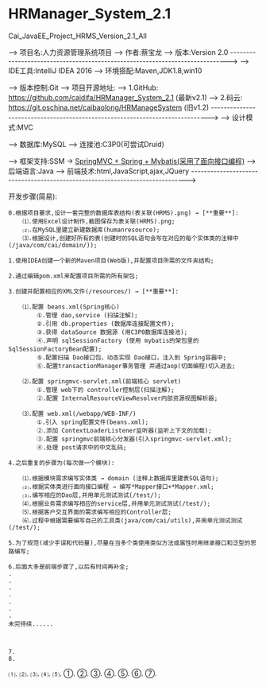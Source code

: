 # HRManager_System_2.1
Cai_JavaEE_Project_HRMS_Version_2.1_All

--> 项目名:人力资源管理系统项目
-->   作者:蔡宝龙
-->   版本:Version 2.0
----------------------------------------------------------------------------->
--> IDE工具:IntelliJ IDEA 2016
--> 环境搭配:Maven,JDK1.8,win10

--> 版本控制:Git
--> 项目开源地址:
-->     1.GitHub: https://github.com/caidifa/HRManager_System_2.1 (最新v2.1)
-->     2.码云: https://git.oschina.net/caibaolong/HRManageSystem (旧v1.2)
----------------------------------------------------------------------------->
--> 设计模式:MVC

--> 数据库:MySQL
--> 连接池:C3P0(可尝试Druid)

--> 框架支持:SSM → [SpringMVC + Spring + Mybatis(采用了面向接口编程)](可尝试SSH)
--> 后端语言:Java
--> 前端技术:html,JavaScript,ajax,JQuery
----------------------------------------------------------------------------->

开发步骤(简易):

    0.根据项目要求,设计一套完整的数据库表结构(表关联(HRMS).png) → [**重要**]:
        ⑴.使用Excel设计制作,截图保存为表关联(HRMS).png;
        ⑵.在MySQL里建立新建数据库(humanresource);
        ⑶.根据设计,创建好所有的表(创建时的SQL语句会写在对应的每个实体类的注释中(/java/com/cai/domain/));

    1.使用IDEA创建一个新的Maven项目(Web版),并配置项目所需的文件夹结构;

    2.通过编辑pom.xml来配置项目所需的所有架包;

    3.创建并配置相应的XML文件(/resources/) → [**重要**]:

        ⑴.配置 beans.xml(Spring核心)
            ①.管理 dao,service (扫描注解);
            ②.引用 db.properties (数据库连接配置文件);
            ③.获得 dataSource 数据源 (用C3P0数据库连接池);
            ④.声明 sqlSessionFactory (使用 mybatis的架包里的 SqlSessionFactoryBean配置);
            ⑤.配置扫描 Dao接口包，动态实现 Dao接口，注入到 Spring容器中;
            ⑥.配置transactionManager事务管理 并通过aop(切面编程)切入进去;

        ⑵.配置 springmvc-servlet.xml(前端核心 servlet)
            ①.管理 web下的 controller控制层(扫描注解);
            ②.配置 InternalResourceViewResolver内部资源视图解析器;

        ⑶.配置 web.xml(/webapp/WEB-INF/)
            ①.引入 spring配置文件(beans.xml);
            ②.添加 ContextLoaderListener监听器(监听上下文的加载);
            ③.配置 springmvc前端核心分发器(引入springmvc-servlet.xml);
            ④.处理 post请求中的中文乱码;

    4.之后重复的步骤为(每次做一个模块):

        ⑴.根据模块需求编写实体类 → domain (注释上数据库里建表SQL语句);
        ⑵.根据实体类进行面向接口编程 → 编写*Mapper接口+*Mapper.xml;
        ⑶.编写相应的Dao层,并用单元测试测试(/test/);
        ⑷.根据业务需求编写相应的service层,并用单元测试测试(/test/);
        ⑸.根据客户交互界面的需求编写相应的Controller层;
        ⑹.过程中根据需要编写自己的工具类(java/com/cai/utils),并用单元测试测试(/test/);

    5.为了规范(减少手误和代码量),尽量在当多个类使用类似方法或属性时用继承接口和泛型的思路编写;

    6.后面大多是前端步骤了,以后有时间再补全;
    .
    .
    .
    .
    .
    .
    .
    未完待续......



    7.
    8.
⑴.
⑵.
⑶.
⑷.
⑸.
①.
②.
③.
④.
⑤.
⑥.
⑦.









